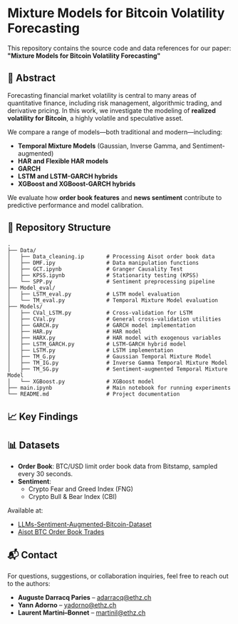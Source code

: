 # Mixture Models for Bitcoin Volatility Forecasting

This repository contains the source code and data references for our paper: **"Mixture Models for Bitcoin Volatility Forecasting"**

## 🧠 Abstract

Forecasting financial market volatility is central to many areas of quantitative finance, including risk management, algorithmic trading, and derivative pricing. In this work, we investigate the modeling of **realized volatility for Bitcoin**, a highly volatile and speculative asset.

We compare a range of models—both traditional and modern—including:

- **Temporal Mixture Models** (Gaussian, Inverse Gamma, and Sentiment-augmented)
-  **HAR and Flexible HAR models**
-   **GARCH**
- **LSTM and LSTM-GARCH hybrids**
- **XGBoost and XGBoost-GARCH hybrids**

We evaluate how **order book features** and **news sentiment** contribute to predictive performance and model calibration.

## 📂 Repository Structure

```
.
├── Data/
│   ├── Data_cleaning.ip       # Processing Aisot order book data
│   ├── DMF.ipy                # Data manipulation functions
│   ├── GCT.ipynb              # Granger Causality Test
│   ├── KPSS.ipynb             # Stationarity testing (KPSS)
│   └── SPP.py                 # Sentiment preprocessing pipeline
├── Model_eval/
│   ├── LSTM_eval.py           # LSTM model evaluation
│   └── TM_eval.py             # Temporal Mixture Model evaluation
├── Models/
│   ├── CVal_LSTM.py           # Cross-validation for LSTM
│   ├── CVal.py                # General cross-validation utilities
│   ├── GARCH.py               # GARCH model implementation
│   ├── HAR.py                 # HAR model
│   ├── HARX.py                # HAR model with exogenous variables
│   ├── LSTM_GARCH.py          # LSTM-GARCH hybrid model
│   ├── LSTM.py                # LSTM implementation
│   ├── TM_G.py                # Gaussian Temporal Mixture Model
│   ├── TM_IG.py               # Inverse Gamma Temporal Mixture Model
│   ├── TM_SG.py               # Sentiment-augmented Temporal Mixture Model
│   └── XGBoost.py             # XGBoost model
├── main.ipynb                 # Main notebook for running experiments
└── README.md                  # Project documentation
```


## 📈 Key Findings

## 📊 Datasets

- **Order Book**: BTC/USD limit order book data from Bitstamp, sampled every 30 seconds.
- **Sentiment**: 
  - Crypto Fear and Greed Index (FNG)
  - Crypto Bull & Bear Index (CBI)

Available at:
- [LLMs-Sentiment-Augmented-Bitcoin-Dataset](https://huggingface.co/datasets/danilocorsi/LLMs-Sentiment-Augmented-Bitcoin-Dataset)
- [Aisot BTC Order Book Trades](https://huggingface.co/datasets/AisotTechnologies/aisot_btc_lob_trades)
## 📬 Contact

For questions, suggestions, or collaboration inquiries, feel free to reach out to the authors:

- **Auguste Darracq Paries** – [adarracq@ethz.ch](mailto:adarracq@ethz.ch)
- **Yann Adorno** – [yadorno@ethz.ch](mailto:yadorno@ethz.ch)
- **Laurent Martini–Bonnet** – [martinil@ethz.ch](mailto:martinil@ethz.ch)
